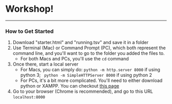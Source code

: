 # Workshop!
---

### How to Get Started

1. Download "starter.html" and "running.tsv" and save it in a folder
2. Use Terminal (Mac) or Command Prompt (PC), which both represent the command line, and you'll want to go to the folder you added the files to.
	* For both Macs and PCs, you'll use the ```cd``` command 
3. Once there, start a local server 
	* For Macs, you can simply do: ``` python -m http.server 8000 ``` if using python 3; ``` python -m SimpleHTTPServer 8000``` if using python 2
	* For PCs, it's a bit more complicated. You'll need to either download python or XAMPP. You can checkout [this page](https://www.apachefriends.org/index.html)
4. Go to your browser (Chrome is recommended), and go to this URL ```localhost:8000```
